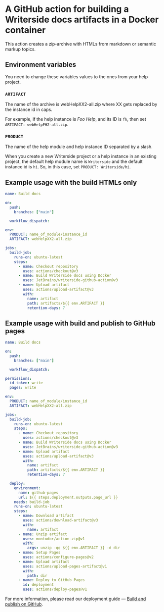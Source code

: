 # A GitHub action for building a Writerside docs artifacts in a Docker container

This action creates a zip-archive with HTMLs from markdown or semantic markup topics.

## Environment variables

You need to change these variables values to the ones from your help project.

### `ARTIFACT`

The name of the archive is webHelpXX2-all.zip where XX gets replaced by the instance id in caps.

For example, if the help instance is *Foo Help*, and its ID is `fh`, then set `ARTIFACT: webHelpFH2-all.zip`.

### `PRODUCT`

The name of the help module and help instance ID separated by a slash. 

When you create a new Writerside project or a help instance in an existing project,
the default help module name is `Writerside` and the default instance id is `hi`. 
So, in this case, set `PRODUCT: Writerside/hi`.

## Example usage with the build HTMLs only

```yml
name: Build docs

on:
  push:
    branches: ["main"]

  workflow_dispatch:

env:
  PRODUCT: name_of_module/instance_id
  ARTIFACT: webHelpXX2-all.zip

jobs:
  build-job:
    runs-on: ubuntu-latest
    steps:
      - name: Checkout repository
        uses: actions/checkout@v3
      - name: Build Writerside docs using Docker
        uses: JetBrains/writerside-github-action@v3
      - name: Upload artifact
        uses: actions/upload-artifact@v3
        with:
          name: artifact
          path: artifacts/${{ env.ARTIFACT }}
          retention-days: 7
```


## Example usage with build and publish to GitHub pages

```yml
name: Build docs

on:
  push:
    branches: ["main"]

  workflow_dispatch:

permissions:
  id-token: write
  pages: write

env:
  PRODUCT: name_of_module/instance_id
  ARTIFACT: webHelpXX2-all.zip

jobs:
  build-job:
    runs-on: ubuntu-latest
    steps:
      - name: Checkout repository
        uses: actions/checkout@v3
      - name: Build Writerside docs using Docker
        uses: JetBrains/writerside-github-action@v3
      - name: Upload artifact
        uses: actions/upload-artifact@v3
        with:
          name: artifact
          path: artifacts/${{ env.ARTIFACT }}
          retention-days: 7

  deploy:
    environment:
      name: github-pages
      url: ${{ steps.deployment.outputs.page_url }}
    needs: build-job
    runs-on: ubuntu-latest
    steps:
      - name: Download artifact
        uses: actions/download-artifact@v3
        with:
          name: artifact
      - name: Unzip artifact
        uses: montudor/action-zip@v1
        with:
          args: unzip -qq ${{ env.ARTIFACT }} -d dir
      - name: Setup Pages
        uses: actions/configure-pages@v2
      - name: Upload artifact
        uses: actions/upload-pages-artifact@v1
        with:
          path: dir
      - name: Deploy to GitHub Pages
        id: deployment
        uses: actions/deploy-pages@v1
```
For more information, please read our deployment guide — [Build and publish on GitHub](https://plugins.jetbrains.com/plugin/20158-writerside/docs/deploy-docs-to-github-pages.html).


